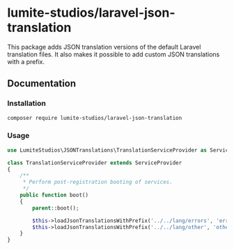 # lumite-studios/laravel-json-translation
This package adds JSON translation versions of the default Laravel translation files. It also makes it possible to add custom JSON translations with a prefix.

## Documentation
### Installation
```bash
composer require lumite-studios/laravel-json-translation
```
### Usage
```php
use LumiteStudios\JSONTranslations\TranslationServiceProvider as ServiceProvider;

class TranslationServiceProvider extends ServiceProvider
{
    /**
     * Perform post-registration booting of services.
     */
    public function boot()
    {
        parent::boot();

        $this->loadJsonTranslationsWithPrefix('../../lang/errors', 'errors');
        $this->loadJsonTranslationsWithPrefix('../../lang/other', 'other');
    }
}
```
